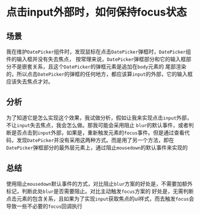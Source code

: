 # 点击input外部时，如何保持focus状态

## 场景

我在维护`DatePicker`组件时，发现鼠标在点击`DatePicker`弹框时，`DatePicker`组件的输入框并没有失去焦点，
按常理来说，`DatePicker`弹框部分和它的输入框部分不是嵌套关系，且这个`DatePicker`的弹框元素是追加在`body`元素的
尾部渲染的，所以点击`DatePicker`的弹框的任何地方，都应该算`input`的外部，它的输入框应该失去焦点才对。

## 分析

为了知道它是怎么实现这个效果，我试做分析，假如让我来实现点击`input`外部，不让`input`失去焦点，我会怎么做。那我可能会采用阻止
`blur`的默认事件，或者判断是否点击到`input`外部，如果是，重新触发元素的`focus`事件。但是通过查看代码，发现`DatePicker`并没有采用这两种方式。而是用了另一个方法，即在`DatePicker`弹框部分的最外层元素上，通过阻止`mousedown`的默认事件来实现的

## 总结

使用阻止`mousedown`默认事件的方式，对比阻止`blur`方案的好处是，不需要加额外标记，判断此处`blur`是否需要阻止。对比主动触发`focus`方案的
好处是，无需判断点击元素的包含关系，且如果为了实现`input`获取焦点的ui样式，而去触发`focus`会导致一些不必要的`focus`回调执行
